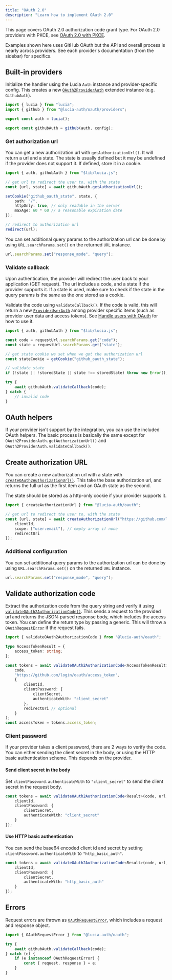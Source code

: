 ```yaml
---
title: "OAuth 2.0"
description: "Learn how to implement OAuth 2.0"
---
```


This page covers OAuth 2.0 authorization code grant type. For OAuth 2.0 providers with PKCE, see [OAuth 2.0 with PKCE](/oauth/basics/oauth2-pkce).

Examples shown here uses GitHub OAuth but the API and overall process is nearly across providers. See each provider's documentation (from the sidebar) for specifics.

## Built-in providers

Initialize the handler using the Lucia `Auth` instance and provider-specific config. This creates a new [`OAuth2ProviderAuth`](/reference/oauth/interfaces/oauth2providerauth) extended instance (e.g. `GithubAuth`).

```ts
import { lucia } from "lucia";
import { github } from "@lucia-auth/oauth/providers";

export const auth = lucia();

export const githubAuth = github(auth, config);
```

### Get authorization url

You can get a new authorization url with `getAuthorizationUrl()`. It will return a url and a state. The state is usually defined but it may be undefined if the provider does not support it. If defined, store it in a cookie.

```ts
import { auth, githubAuth } from "$lib/lucia.js";

// get url to redirect the user to, with the state
const [url, state] = await githubAuth.getAuthorizationUrl();

setCookie("github_oauth_state", state, {
	path: "/",
	httpOnly: true, // only readable in the server
	maxAge: 60 * 60 // a reasonable expiration date
});

// redirect to authorization url
redirect(url);
```

You can set additional query params to the authorization url can be done by using `URL.searchParams.set()` on the returned `URL` instance.

```ts
url.searchParams.set("response_mode", "query");
```

### Validate callback

Upon authentication, the provider will redirect the user back to your application (GET request). The url includes a code, and a state if the provider supports it. If a state is used, make sure to check if the state in the query params is the same as the one stored as a cookie.

Validate the code using `validateCallback()`. If the code is valid, this will return a new [`ProviderUserAuth`](/reference/oauth/interfaces#provideruserauth) among provider specific items (such as provider user data and access tokens). See [Handle users with OAuth](/oauth/basics/handle-users) for how to use it.

```ts
import { auth, githubAuth } from "$lib/lucia.js";

const code = requestUrl.searchParams.get("code");
const state = requestUrl.searchParams.get("state");

// get state cookie we set when we got the authorization url
const stateCookie = getCookie("github_oauth_state");

// validate state
if (!state || !storedState || state !== storedState) throw new Error(); // invalid state

try {
	await githubAuth.validateCallback(code);
} catch {
	// invalid code
}
```

## OAuth helpers

If your provider isn't support by the integration, you can use the included OAuth helpers. The basic process is basically the same except for `OAuth2ProviderAuth.getAuthorizationUrl()` and `OAuth2ProviderAuth.validateCallback()`.

## Create authorization URL

You can create a new authorization url with a state with [`createOAuth2AuthorizationUrl()`](/reference/oauth/modules/main#createoauth2authorizationurl). This take the base authorization url, and returns the full url as the first item and an OAuth state as the second.

The state should be stored as a http-only cookie if your provider supports it.

```ts
import { createAuthorizationUrl } from "@lucia-auth/oauth";

// get url to redirect the user to, with the state
const [url, state] = await createAuthorizationUrl("https://github.com/login/oauth/authorize", {
	clientId,
	scope: ["user:email"], // empty array if none
	redirectUri
});
```

### Additional configuration

You can set additional query params to the authorization url can be done by using `URL.searchParams.set()` on the returned `URL` instance.

```ts
url.searchParams.set("response_mode", "query");
```

## Validate authorization code

Extract the authorization code from the query string and verify it using [`validateOAuth2AuthorizationCode()`](/reference/oauth/modules/main#validateoauth2authorizationcode). This sends a request to the provided url and returns the JSON-parsed response body, which includes the access token. You can define the return type by passing a generic. This will throw a [`OAuthRequestError`](/reference/oauth/interfaces#oauthrequesterror) if the request fails.

```ts
import { validateOAuth2AuthorizationCode } from "@lucia-auth/oauth";

type AccessTokenResult = {
	access_token: string;
};

const tokens = await validateOAuth2AuthorizationCode<AccessTokenResult>(
	code,
	"https://github.com/login/oauth/access_token",
	{
		clientId,
		clientPassword: {
			clientSecret,
			authenticateWith: "client_secret"
		},
		redirectUri // optional
	}
);
const accessToken = tokens.access_token;
```

### Client password

If your provider takes a client password, there are 2 ways to verify the code. You can either sending the client secret in the body, or using the HTTP basic authentication scheme. This depends on the provider.

#### Send client secret in the body

Set `clientPassword.authenticateWith` to `"client_secret"` to send the client secret in the request body.

```ts
const tokens = await validateOAuth2AuthorizationCode<Result>(code, url, {
	clientId,
	clientPassword: {
		clientSecret,
		authenticateWith: "client_secret"
	}
});
```

#### Use HTTP basic authentication

You can send the base64 encoded client id and secret by setting `clientPassword.authenticateWith` to `"http_basic_auth"`.

```ts
const tokens = await validateOAuth2AuthorizationCode<Result>(code, url, {
	clientId,
	clientPassword: {
		clientSecret,
		authenticateWith: "http_basic_auth"
	}
});
```

## Errors

Request errors are thrown as [`OAuthRequestError`](/reference/oauth/interfaces/oauthrequesterror), which includes a request and response object.

```ts
import { OAuthRequestError } from "@lucia-auth/oauth";

try {
	await githubAuth.validateCallback(code);
} catch (e) {
	if (e instanceof OAuthRequestError) {
		const { request, response } = e;
	}
}
```
